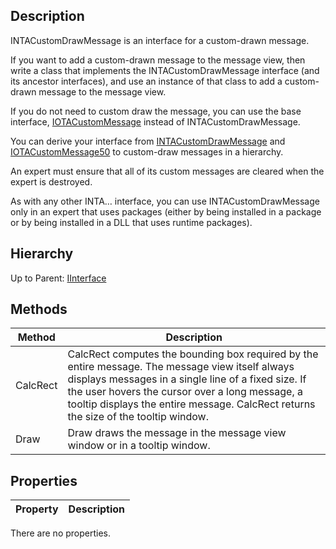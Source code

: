 ## Description
INTACustomDrawMessage is an interface for a custom-drawn message.

If you want to add a custom-drawn message to the message view, then write a class that implements the INTACustomDrawMessage interface (and its ancestor interfaces), and use an instance of that class to add a custom-drawn message to the message view. 

If you do not need to custom draw the message, you can use the base interface, [IOTACustomMessage](IOTACustomMessage) instead of INTACustomDrawMessage.

You can derive your interface from [INTACustomDrawMessage](INTACustomDrawMessage) and [IOTACustomMessage50](IOTACustomMessage50) to custom-draw messages in a hierarchy.

An expert must ensure that all of its custom messages are cleared when the expert is destroyed.

As with any other INTA… interface, you can use INTACustomDrawMessage only in an expert that uses packages (either by being installed in a package or by being installed in a DLL that uses runtime packages).

## Hierarchy
Up to Parent: [IInterface](IInterface)

## Methods
| Method | Description |
| ------------- | ------------- |
| CalcRect | CalcRect computes the bounding box required by the entire message. The message view itself always displays messages in a single line of a fixed size. If the user hovers the cursor over a long message, a tooltip displays the entire message. CalcRect returns the size of the tooltip window. |
| Draw | Draw draws the message in the message view window or in a tooltip window. |

## Properties
| Property | Description |
| ------------- | ------------- |
There are no properties.
